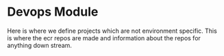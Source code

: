 # Devops Module  

Here is where we define projects which are not environment specific. This is where the ecr repos are made and information about the repos for anything down stream. 
